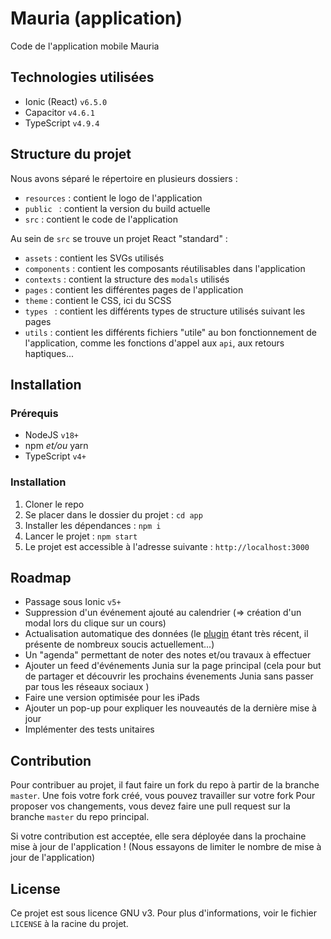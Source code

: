 # Mauria (application)
Code de l'application mobile Mauria

## Technologies utilisées

- Ionic (React) `v6.5.0`
- Capacitor `v4.6.1`
- TypeScript `v4.9.4`

## Structure du projet

Nous avons séparé le répertoire en plusieurs dossiers :
- `resources` : contient le logo de l'application
- `public ` : contient la version du build actuelle
- `src` : contient le code de l'application

Au sein de `src` se trouve un projet React "standard" :
- `assets` : contient les SVGs utilisés
- `components` : contient les composants réutilisables dans l'application
- `contexts` : contient la structure des `modals` utilisés
- `pages` : contient les différentes pages de l'application
- `theme` : contient le CSS, ici du SCSS
- `types ` : contient les différents types de structure utilisés suivant les pages
- `utils` : contient les différents fichiers "utile" au bon fonctionnement de l'application, comme les fonctions d'appel aux `api`, aux retours haptiques...


## Installation

### Prérequis

- NodeJS `v18+`
- npm *et/ou* yarn
- TypeScript `v4+`

### Installation

1. Cloner le repo
2. Se placer dans le dossier du projet : `cd app`
3. Installer les dépendances : `npm i`
4. Lancer le projet : `npm start`
5. Le projet est accessible à l'adresse suivante : `http://localhost:3000`


## Roadmap
- Passage sous Ionic `v5+`
- Suppression d'un événement ajouté au calendrier (=> création d'un modal lors du clique sur un cours)
- Actualisation automatique des données (le [plugin](https://github.com/ionic-team/capacitor-background-runner) étant très récent, il présente de nombreux soucis actuellement...)
- Un "agenda" permettant de noter des notes et/ou travaux à effectuer
- Ajouter un feed d'événements Junia sur la page principal (cela pour but de partager et découvrir les prochains évenements Junia sans passer par tous les réseaux sociaux )
- Faire une version optimisée pour les iPads
- Ajouter un pop-up pour expliquer les nouveautés de la dernière mise à jour
- Implémenter des tests unitaires

## Contribution

Pour contribuer au projet, il faut faire un fork du repo à partir de la branche `master`.
Une fois votre fork créé, vous pouvez travailler sur votre fork
Pour proposer vos changements, vous devez faire une pull request sur la branche `master` du repo principal.

Si votre contribution est acceptée, elle sera déployée dans la prochaine mise à jour de l'application ! (Nous essayons de limiter le nombre de mise à jour de l'application)

## License
Ce projet est sous licence GNU v3. Pour plus d'informations, voir le fichier `LICENSE` à la racine du projet.
